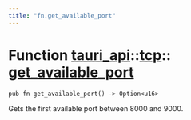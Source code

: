 ```yaml
---
title: "fn.get_available_port"
---
```


# Function [tauri_api](/docs/api/rust/tauri_api/../index.html)::​[tcp](/docs/api/rust/tauri_api/index.html)::​[get_available_port](/docs/api/rust/tauri_api/)

    pub fn get_available_port() -> Option<u16>

Gets the first available port between 8000 and 9000.
